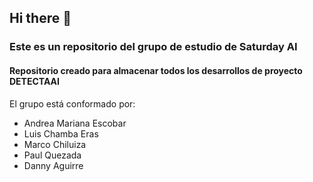 ## Hi there 👋

### Este es un repositorio del grupo de estudio de Saturday AI

#### Repositorio creado para almacenar todos los desarrollos de proyecto DETECTAAI

El grupo está conformado por: 
- Andrea Mariana Escobar
- Luis Chamba Eras
- Marco Chiluiza
- Paul Quezada
- Danny Aguirre

